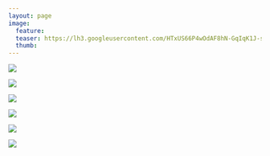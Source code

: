 ```yaml
---
layout: page
image:
  feature:
  teaser: https://lh3.googleusercontent.com/HTxUS66P4wOdAF8hN-GqIqK1J-snQxwDHy9xwPCXLzqOst2F_1VWaEEcmZ_5syQwC5QM8UQyn1PvwzmIdrNbSsW04xDyY9-KfcpiNOTAk2wDhwhNJHGuxqaFYielb2A8e3EVgeUQKFYBnbQSLzGW8-aEo3dMNvsKNnz8jB0IStuSIGQ2hS7PnitynUdo2QxZ93phgCHuk7UN8VajKoRWAjs_je-E7hWoYyIGTKlAfjc2DcA3XRCBvQ-Uazx3mOOh2S5wr0ikdizDzwV1hMD0BNY-emjCbS-Kax88wSO5X0v3N1sTojlkQG0LC3BklwvIDqoNZnmdfJfRj_AI_DX2B5uZi6jtYgpCFPSi6cDWGrov0zvCUkPXM3PJhnVjCt49cBdmDbwIn7ATBkaHErdWMJnrL9bDh_8wpwWxYVhtJ1kDQrrMe-5r88XbMu_UsOn8-JI_JLWTUt218AUA8bUttb59F2DTZf7qR6Q46Ku6UehnjrstqzPbzSPV8qIHbnm0T7HQyUQJakUJbEMD1EFsgjtMAd1KvJ1Brp-8VBiXxAI=w245
  thumb:
---
```


[![](https://lh3.googleusercontent.com/_yuD8v50W6G0nN1MsJJ0MpPUPPPIS3hfDTzFLrn342u_eq6dNBz9w2OeKNv0cQUKsadsTCPJCAcYSANA1dOOePkmVpdPzU9w2QMNhfL2uRVshDObS1P1Qk5tBPMjuCutTWX3N0sv3P8Np2N06ICfyUj1zAbccMuQ69G4BgbCaDj5CXgagtj6TzkJszjWF7J2ggkPSNwWdm7Qf750POCKjdblD6JwmQEF51OjRSgzQqN0XipPcM2hXr9-3s0QepdZ2G1TpfI2vHj8T-9jH2_ns8oJytWcftgOuxyQ6FxdoL73Yx0eBz5-B5s35p6FjIy_pn6GspbBCfttLeSIkWVeNInyroblGv8BuJxahvNNaN8Hpr2KFVfT5hay60qozxP_2_b_jcNy1vWKa6hd6pCZb24cTLSLlve5yVWnhbE-xlWmb-kkw_5DTdwYILF3DyMKV7PG2Ne8lJGOsju_ltk72mh10U2NrC57StR5GJfy9asFRd-1utUJg6hqHMcwdafXduXmsGxiGKbG2-XiAS2INBhgUBkaOozUokMlNOQMkEU=w800)](https://lh3.googleusercontent.com/_yuD8v50W6G0nN1MsJJ0MpPUPPPIS3hfDTzFLrn342u_eq6dNBz9w2OeKNv0cQUKsadsTCPJCAcYSANA1dOOePkmVpdPzU9w2QMNhfL2uRVshDObS1P1Qk5tBPMjuCutTWX3N0sv3P8Np2N06ICfyUj1zAbccMuQ69G4BgbCaDj5CXgagtj6TzkJszjWF7J2ggkPSNwWdm7Qf750POCKjdblD6JwmQEF51OjRSgzQqN0XipPcM2hXr9-3s0QepdZ2G1TpfI2vHj8T-9jH2_ns8oJytWcftgOuxyQ6FxdoL73Yx0eBz5-B5s35p6FjIy_pn6GspbBCfttLeSIkWVeNInyroblGv8BuJxahvNNaN8Hpr2KFVfT5hay60qozxP_2_b_jcNy1vWKa6hd6pCZb24cTLSLlve5yVWnhbE-xlWmb-kkw_5DTdwYILF3DyMKV7PG2Ne8lJGOsju_ltk72mh10U2NrC57StR5GJfy9asFRd-1utUJg6hqHMcwdafXduXmsGxiGKbG2-XiAS2INBhgUBkaOozUokMlNOQMkEU=s0)

[![](https://lh3.googleusercontent.com/ggDgakWVDg7cS_QvdT12t3A1zP-IUdymJdlLShnAJiCiQCRjvmqPpg65-tF2NhVSKHW12rAbtiQ9o_36zQsCaCqykSvDinAToj7RX1AO0Tznyvbs60YGpJVvxxvLx6KcCb57qwD2eG7ZALUnLojoY8ISwc-embqd-d10I5Ec_T4j9SHuyiZVv2aM2Da2vK_wtj6nmpZUTPTYV9gZCxEE58S72G4YJpIKAMb3yiNjDloQZ9otPCq7ek1LNQ-XnhXTki9QjC9y6yQFxtyHk3w-4lVpnUvuQxIFwAAf5R7hb6lHqDGnMHHXgCNTDwUhaGsyigI-f-GHDI5W4N9PipvdrnY7WVoQrztdqy9TTNozLmHL6zpl_7pU99KQHMqlqMH_t-8CE2orVoTHu2XMxbVTq-9yIMlTq8AAJNskuVanRN82x8Lb3sti_Oqaw1r63gy7P1cW8cCuzqBRG0pwNTwDSe3kfWVHAWtIUeDBiIyEXriNrVf0hKrYxHmGr46Bgghce_KCF1RWdx7oWg_qIoFJOsNoaxZJDt0XKpC7Z7PF6gI=w800)](https://lh3.googleusercontent.com/ggDgakWVDg7cS_QvdT12t3A1zP-IUdymJdlLShnAJiCiQCRjvmqPpg65-tF2NhVSKHW12rAbtiQ9o_36zQsCaCqykSvDinAToj7RX1AO0Tznyvbs60YGpJVvxxvLx6KcCb57qwD2eG7ZALUnLojoY8ISwc-embqd-d10I5Ec_T4j9SHuyiZVv2aM2Da2vK_wtj6nmpZUTPTYV9gZCxEE58S72G4YJpIKAMb3yiNjDloQZ9otPCq7ek1LNQ-XnhXTki9QjC9y6yQFxtyHk3w-4lVpnUvuQxIFwAAf5R7hb6lHqDGnMHHXgCNTDwUhaGsyigI-f-GHDI5W4N9PipvdrnY7WVoQrztdqy9TTNozLmHL6zpl_7pU99KQHMqlqMH_t-8CE2orVoTHu2XMxbVTq-9yIMlTq8AAJNskuVanRN82x8Lb3sti_Oqaw1r63gy7P1cW8cCuzqBRG0pwNTwDSe3kfWVHAWtIUeDBiIyEXriNrVf0hKrYxHmGr46Bgghce_KCF1RWdx7oWg_qIoFJOsNoaxZJDt0XKpC7Z7PF6gI=s0)

[![](https://lh3.googleusercontent.com/yFHyI59i81mnVgOZnXCNT7IhBGwjtwNM_d8thAAWZNXrxvwlvrYCCl9APwk706luSJzHyCc-HrKzWeB4FFsVFwtErvZXesNXIrOc1zazDydUfijnZiqJnVGJ3ikkPzmu-drnE4uK6P1KhigsjUIukwnbL7iGwXgDLsApeUvpGzktLp3lOBSDCiGwc-9EOlkJIWjd4yML48cDdAACW_Xxhibk5gZDBlRR9tbjR3Ca0rrCNnbFZVyr17iEirxu8l2W77Nahhs2Hkr65KwpdsApmnG7IQTZUsbvLVdIQoikFvXPaUDE41UbCClj4RVFnkPHP43jxZRgzmmtHHMFc9ZmneoXTdosKG-8htyWU9XTBhCkxt0WtTsrHaOVtykmV0CEywYIYdlKewdIuiIVEcgR1dt7oOom0Y0vHHZXOU9_fxphxYJ6VFLT8t73TQ58VSfzzn51ib8E0QEtOHEhFLuk6ZIm-1fO6-XVrB2PrbsTasQwpWiYMivzzwYI00aQEVDTcJXYfSDQLkNbA5J587-s52Fr-M2L2nkKcQGD0rPXwBc=w800)](https://lh3.googleusercontent.com/yFHyI59i81mnVgOZnXCNT7IhBGwjtwNM_d8thAAWZNXrxvwlvrYCCl9APwk706luSJzHyCc-HrKzWeB4FFsVFwtErvZXesNXIrOc1zazDydUfijnZiqJnVGJ3ikkPzmu-drnE4uK6P1KhigsjUIukwnbL7iGwXgDLsApeUvpGzktLp3lOBSDCiGwc-9EOlkJIWjd4yML48cDdAACW_Xxhibk5gZDBlRR9tbjR3Ca0rrCNnbFZVyr17iEirxu8l2W77Nahhs2Hkr65KwpdsApmnG7IQTZUsbvLVdIQoikFvXPaUDE41UbCClj4RVFnkPHP43jxZRgzmmtHHMFc9ZmneoXTdosKG-8htyWU9XTBhCkxt0WtTsrHaOVtykmV0CEywYIYdlKewdIuiIVEcgR1dt7oOom0Y0vHHZXOU9_fxphxYJ6VFLT8t73TQ58VSfzzn51ib8E0QEtOHEhFLuk6ZIm-1fO6-XVrB2PrbsTasQwpWiYMivzzwYI00aQEVDTcJXYfSDQLkNbA5J587-s52Fr-M2L2nkKcQGD0rPXwBc=s0)

[![](https://lh3.googleusercontent.com/Rs7GeqBRSbexDY3tLTZU8KubbpU9-cal7cmE1Pj1x_ZqW2fSZB4TpMUBVrGx7x8ZE4CZmWugEGcV8831p2_klH0ORYeHgVhXLKA0UjkhAaDAb0bfH15fIZDMOSF1hGZD54n0E5WJB5_yjBi0QCr9ZgJdLhTLcyuUuVlJ-CIW-PB_0--eBPLqt1txHpx3TURAr6lTmPszM-Em8UGuSQNAyz_lauqkzV1Fe6B_-JnaXEHgrH3br8vezKSafOf5ljv7_UTyKxQZ-EPlGtiZP-PTaDCtsY1E0_Ne8opyCfA8PEENqCWbm970gSumrKOSw6dkw2gdq5QZBgjYyg8beMdvij5rul4nE8bDX26DHBnoWmF1HEBsZK30o3Fm_0jOyxDwJvdigXeF_GVNxnW3j8fDxh19v2bR84VI3dbn-k6cwpnbIy2ZgpSfMb2EVP8ZtdEdEmNHfBwIGohEjfjFXvb5OfcL79c7WpHuMkHKYIO6OG1pXX0s-Pza_xayEUd4Y1Iag375YE9n7FTOfk5rqklbWFB6VR8Nyxm7GywMYu8ksaY=w800)](https://lh3.googleusercontent.com/Rs7GeqBRSbexDY3tLTZU8KubbpU9-cal7cmE1Pj1x_ZqW2fSZB4TpMUBVrGx7x8ZE4CZmWugEGcV8831p2_klH0ORYeHgVhXLKA0UjkhAaDAb0bfH15fIZDMOSF1hGZD54n0E5WJB5_yjBi0QCr9ZgJdLhTLcyuUuVlJ-CIW-PB_0--eBPLqt1txHpx3TURAr6lTmPszM-Em8UGuSQNAyz_lauqkzV1Fe6B_-JnaXEHgrH3br8vezKSafOf5ljv7_UTyKxQZ-EPlGtiZP-PTaDCtsY1E0_Ne8opyCfA8PEENqCWbm970gSumrKOSw6dkw2gdq5QZBgjYyg8beMdvij5rul4nE8bDX26DHBnoWmF1HEBsZK30o3Fm_0jOyxDwJvdigXeF_GVNxnW3j8fDxh19v2bR84VI3dbn-k6cwpnbIy2ZgpSfMb2EVP8ZtdEdEmNHfBwIGohEjfjFXvb5OfcL79c7WpHuMkHKYIO6OG1pXX0s-Pza_xayEUd4Y1Iag375YE9n7FTOfk5rqklbWFB6VR8Nyxm7GywMYu8ksaY=s0)

[![](https://lh3.googleusercontent.com/XGLrEE_LgaTklTnV79o5ad1QG5twfZG68oH512RWURy4lndYfz4YTMlZnol0RAZdOdUsGHC417HEtOF-g4tKji1-0ZEgc1sOx1zKjKXTXxY8EdHP4qBt71OsUk3ftic2r5PIovsVAUCpGMOonQjz858o2YLv39p8qEZnKfRkUqYaeYbnx5I_slDjpotYf1hjOe4vnowWSUgwk2W5uD-CIFTxQ5DP0XowPfLGiqcoXp28M_geBWiGc-Ou7W4IwgImZqI0iAG-zIkq2CiDZ1z7zZIrf4SuVHUiYSfCaGX2CeOKsaCL2ybQWGeRsI6RW-P6n8NGBVCVIhml_ePS5vUw_pvNXRjnTtCAUqSqISgRpqlQKWg3jsOn3H-o6sv3yEI-MYQvB6XQ7gaeHX7pN-oR6hLqc3VmLa4VtAttFFTsGGNKZloOsodSBamtNIkzt4izFS4ATijwwVEUEUpCtAK1wXlKtLKmooYfhgCsdYSKsCOQrt16fVMqP_gQ8eON2s4YfmPlavTEFy483JXvMgsQ06q2BI2Nb3Q4WrAZN0OwQkY=w800)](https://lh3.googleusercontent.com/XGLrEE_LgaTklTnV79o5ad1QG5twfZG68oH512RWURy4lndYfz4YTMlZnol0RAZdOdUsGHC417HEtOF-g4tKji1-0ZEgc1sOx1zKjKXTXxY8EdHP4qBt71OsUk3ftic2r5PIovsVAUCpGMOonQjz858o2YLv39p8qEZnKfRkUqYaeYbnx5I_slDjpotYf1hjOe4vnowWSUgwk2W5uD-CIFTxQ5DP0XowPfLGiqcoXp28M_geBWiGc-Ou7W4IwgImZqI0iAG-zIkq2CiDZ1z7zZIrf4SuVHUiYSfCaGX2CeOKsaCL2ybQWGeRsI6RW-P6n8NGBVCVIhml_ePS5vUw_pvNXRjnTtCAUqSqISgRpqlQKWg3jsOn3H-o6sv3yEI-MYQvB6XQ7gaeHX7pN-oR6hLqc3VmLa4VtAttFFTsGGNKZloOsodSBamtNIkzt4izFS4ATijwwVEUEUpCtAK1wXlKtLKmooYfhgCsdYSKsCOQrt16fVMqP_gQ8eON2s4YfmPlavTEFy483JXvMgsQ06q2BI2Nb3Q4WrAZN0OwQkY=s0)

[![](https://lh3.googleusercontent.com/FPpthwQvVuodIOJPKe6moG5-FMpOSItG5RTbxmoyaEGrYz2tdSJH69OmYWyUCZsSzoVIEu36ExQg_1ni6jbCER-F_sSiuhYAUTkAhc2eeUdnBi3QJfby7t-7FhG80sTJRoAv1aOR0hzqGnOFhDWZ2rwteXYMqDpnEKG293pz0KdLEELvotcsS7vNf7wKyPBeogk9cTNKZIXcEmr2I319XqhsXjUt3gkqi5KmE-yBrAb4nRkMJUjiFo1qZ-5ZtXrANKuHZUmJjWcTgNq6N9Rk9WqCxzWZIgwyy44naEr6f52rITyxsL0i1HjO18nN6I0Ta67Nqj8SgTV-pvHu9mwBgWbhsLN-kYvz_1-MeM-gHWNvVZVwJ7U30B--j7PxbVUwfmUB771KANtebbKDXLq4Zas1j-LqWMkZfck7KT9zcpO-R0huTYo6eWoBLwoIjsdEgVB6hHyq850l-g7Y2SV5mHwufwOgP2VLxbjVmnAV38xv2ImPKwfNTRejTKZZRiIpmWxBMchGPTBz9N-pnpANQJRM1ZVAg6osRkM2bU_Ht60=w800)](https://lh3.googleusercontent.com/FPpthwQvVuodIOJPKe6moG5-FMpOSItG5RTbxmoyaEGrYz2tdSJH69OmYWyUCZsSzoVIEu36ExQg_1ni6jbCER-F_sSiuhYAUTkAhc2eeUdnBi3QJfby7t-7FhG80sTJRoAv1aOR0hzqGnOFhDWZ2rwteXYMqDpnEKG293pz0KdLEELvotcsS7vNf7wKyPBeogk9cTNKZIXcEmr2I319XqhsXjUt3gkqi5KmE-yBrAb4nRkMJUjiFo1qZ-5ZtXrANKuHZUmJjWcTgNq6N9Rk9WqCxzWZIgwyy44naEr6f52rITyxsL0i1HjO18nN6I0Ta67Nqj8SgTV-pvHu9mwBgWbhsLN-kYvz_1-MeM-gHWNvVZVwJ7U30B--j7PxbVUwfmUB771KANtebbKDXLq4Zas1j-LqWMkZfck7KT9zcpO-R0huTYo6eWoBLwoIjsdEgVB6hHyq850l-g7Y2SV5mHwufwOgP2VLxbjVmnAV38xv2ImPKwfNTRejTKZZRiIpmWxBMchGPTBz9N-pnpANQJRM1ZVAg6osRkM2bU_Ht60=s0)
